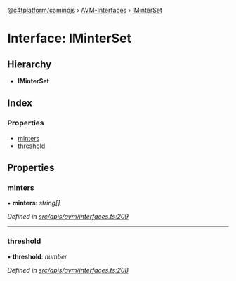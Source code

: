 [@c4tplatform/caminojs](../api.md) › [AVM-Interfaces](../modules/avm_interfaces.md) › [IMinterSet](avm_interfaces.iminterset.md)

# Interface: IMinterSet

## Hierarchy

* **IMinterSet**

## Index

### Properties

* [minters](avm_interfaces.iminterset.md#minters)
* [threshold](avm_interfaces.iminterset.md#threshold)

## Properties

###  minters

• **minters**: *string[]*

*Defined in [src/apis/avm/interfaces.ts:209](https://github.com/chain4travel/caminojs/blob/ac57b5af/src/apis/avm/interfaces.ts#L209)*

___

###  threshold

• **threshold**: *number*

*Defined in [src/apis/avm/interfaces.ts:208](https://github.com/chain4travel/caminojs/blob/ac57b5af/src/apis/avm/interfaces.ts#L208)*
